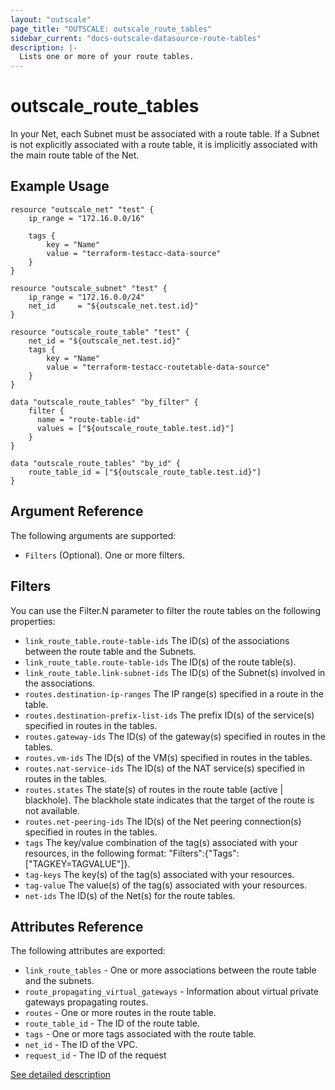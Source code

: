```yaml
---
layout: "outscale"
page_title: "OUTSCALE: outscale_route_tables"
sidebar_current: "docs-outscale-datasource-route-tables"
description: |-
  Lists one or more of your route tables.
---
```


# outscale_route_tables

In your Net, each Subnet must be associated with a route table. If a Subnet is not explicitly associated with a route table, it is implicitly associated with the main route table of the Net.

## Example Usage

```hcl
resource "outscale_net" "test" {
    ip_range = "172.16.0.0/16"

    tags {
        key = "Name"
        value = "terraform-testacc-data-source"
    }
}

resource "outscale_subnet" "test" {
    ip_range = "172.16.0.0/24"
    net_id     = "${outscale_net.test.id}"
}

resource "outscale_route_table" "test" {
    net_id = "${outscale_net.test.id}"
    tags {
        key = "Name"
        value = "terraform-testacc-routetable-data-source"
    }
}

data "outscale_route_tables" "by_filter" {
    filter {
      name = "route-table-id"
      values = ["${outscale_route_table.test.id}"]
    }
}

data "outscale_route_tables" "by_id" {
    route_table_id = ["${outscale_route_table.test.id}"]
}
```

## Argument Reference

The following arguments are supported:

* `Filters` (Optional). One or more filters.

## Filters

You can use the Filter.N parameter to filter the route tables on the following properties:

* `link_route_table.route-table-ids` The ID(s) of the associations between the route table and the Subnets.
* `link_route_table.route-table-ids` The ID(s) of the route table(s).
* `link_route_table.link-subnet-ids` The ID(s) of the Subnet(s) involved in the associations.
* `routes.destination-ip-ranges` The IP range(s) specified in a route in the table.
* `routes.destination-prefix-list-ids` The prefix ID(s) of the service(s) specified in routes in the tables.
* `routes.gateway-ids` The ID(s) of the gateway(s) specified in routes in the tables.
* `routes.vm-ids` The ID(s) of the VM(s) specified in routes in the tables.
* `routes.nat-service-ids` The ID(s) of the NAT service(s) specified in routes in the tables.
* `routes.states` The state(s) of routes in the route table (active | blackhole). The blackhole state indicates that the target of the route is not available.
* `routes.net-peering-ids` The ID(s) of the Net peering connection(s) specified in routes in the tables.
* `tags` The key/value combination of the tag(s) associated with your resources, in the following format: "Filters":{"Tags":["TAGKEY=TAGVALUE"]}.
* `tag-keys` The key(s) of the tag(s) associated with your resources.
* `tag-value` The value(s) of the tag(s) associated with your resources.
* `net-ids` The ID(s) of the Net(s) for the route tables.

## Attributes Reference

The following attributes are exported:

* `link_route_tables` - One or more associations between the route table and the subnets.
* `route_propagating_virtual_gateways` - Information about virtual private gateways propagating routes.
* `routes` - One or more routes in the route table.
* `route_table_id` - The ID of the route table.
* `tags` - One or more tags associated with the route table.
* `net_id` - The ID of the VPC.
* `request_id` - The ID of the request

[See detailed description](http://docs.outscale.com/api_fcu/operations/Action_DescribeRouteTables_get.html#_api_fcu-action_describeroutetables_get)
